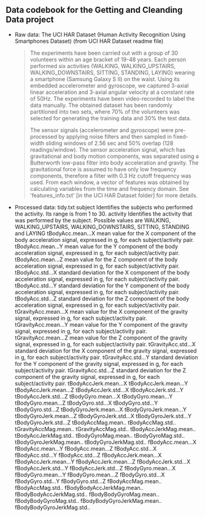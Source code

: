## Data codebook for the Getting and Cleanding Data project

* Raw data: 
  The UCI HAR Dataset (Human Activity Recognition Using Smartphones Dataset)
  (from UCI HAR Dataset readme file)
  >The experiments have been carried out with a group of 30 volunteers within an age bracket of 19-48 years. Each person performed six activities (WALKING, WALKING_UPSTAIRS, WALKING_DOWNSTAIRS, SITTING, STANDING, LAYING) wearing a smartphone (Samsung Galaxy S II) on the waist. Using its embedded accelerometer and gyroscope, we captured 3-axial linear acceleration and 3-axial angular velocity at a constant rate of 50Hz. The experiments have been video-recorded to label the data manually. The obtained dataset has been randomly partitioned into two sets, where 70% of the volunteers was selected for generating the training data and 30% the test data. 
  >
  >The sensor signals (accelerometer and gyroscope) were pre-processed by applying noise filters and then sampled in fixed-width sliding windows of 2.56 sec and 50% overlap (128 readings/window). The sensor acceleration signal, which has gravitational and body motion components, was separated using a Butterworth low-pass filter into body acceleration and gravity. The gravitational force is assumed to have only low frequency components, therefore a filter with 0.3 Hz cutoff frequency was used. From each window, a vector of features was obtained by calculating variables from the time and frequency domain. See 'features_info.txt' [in the UCI HAR Dataset folder] for more details. 

* Processed data: tidy.txt
  subject
    Identifies the subjects who performed the activity. Its range is from 1 to 30.
  activity
    Identifies the activity that was performed by the subject. Possible values are WALKING, WALKING_UPSTAIRS, WALKING_DOWNSTAIRS, SITTING, STANDING and LAYING
  tBodyAcc.mean...X
    mean value for the X component of the body acceleration signal, expressed in g, for each subject/activity pair.
  tBodyAcc.mean...Y
    mean value for the Y component of the body acceleration signal, expressed in g, for each subject/activity pair. 
  tBodyAcc.mean...Z
    mean value for the Z component of the body acceleration signal, expressed in g, for each subject/activity pair. 
  tBodyAcc.std...X
    standard deviation for the X component of the body acceleration signal, expressed in g, for each subject/activity pair.
  tBodyAcc.std...Y
    standard deviation for the Y component of the body acceleration signal, expressed in g, for each subject/activity pair.
  tBodyAcc.std...Z
    standard deviation for the Z component of the body acceleration signal, expressed in g, for each subject/activity pair.
  tGravityAcc.mean...X
    mean value for the X component of the gravity signal, expressed in g, for each subject/activity pair.
  tGravityAcc.mean...Y
    mean value for the Y component of the gravity signal, expressed in g, for each subject/activity pair.
  tGravityAcc.mean...Z
    mean value for the Z component of the gravity signal, expressed in g, for each subject/activity pair.
  tGravityAcc.std...X
    standard deviation for the X component of the gravity signal, expressed in g, for each subject/activity pair.
  tGravityAcc.std...Y
    standard deviation for the Y component of the gravity signal, expressed in g, for each subject/activity pair.
  tGravityAcc.std...Z
    standard deviation for the Z component of the gravity signal, expressed in g, for each subject/activity pair.
  tBodyAccJerk.mean...X
  tBodyAccJerk.mean...Y
  tBodyAccJerk.mean...Z
  tBodyAccJerk.std...X
  tBodyAccJerk.std...Y
  tBodyAccJerk.std...Z
  tBodyGyro.mean...X
  tBodyGyro.mean...Y
  tBodyGyro.mean...Z
  tBodyGyro.std...X
  tBodyGyro.std...Y
  tBodyGyro.std...Z
  tBodyGyroJerk.mean...X
  tBodyGyroJerk.mean...Y
  tBodyGyroJerk.mean...Z
  tBodyGyroJerk.std...X
  tBodyGyroJerk.std...Y
  tBodyGyroJerk.std...Z
  tBodyAccMag.mean..
  tBodyAccMag.std..
  tGravityAccMag.mean..
  tGravityAccMag.std..
  tBodyAccJerkMag.mean..
  tBodyAccJerkMag.std..
  tBodyGyroMag.mean..
  tBodyGyroMag.std..
  tBodyGyroJerkMag.mean..
  tBodyGyroJerkMag.std..
  fBodyAcc.mean...X
  fBodyAcc.mean...Y
  fBodyAcc.mean...Z
  fBodyAcc.std...X
  fBodyAcc.std...Y
  fBodyAcc.std...Z
  fBodyAccJerk.mean...X
  fBodyAccJerk.mean...Y
  fBodyAccJerk.mean...Z
  fBodyAccJerk.std...X
  fBodyAccJerk.std...Y
  fBodyAccJerk.std...Z
  fBodyGyro.mean...X
  fBodyGyro.mean...Y
  fBodyGyro.mean...Z
  fBodyGyro.std...X
  fBodyGyro.std...Y
  fBodyGyro.std...Z
  fBodyAccMag.mean..
  fBodyAccMag.std..
  fBodyBodyAccJerkMag.mean..
  fBodyBodyAccJerkMag.std..
  fBodyBodyGyroMag.mean..
  fBodyBodyGyroMag.std..
  fBodyBodyGyroJerkMag.mean..
  fBodyBodyGyroJerkMag.std..

